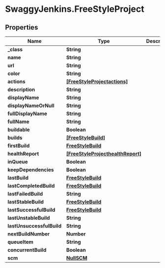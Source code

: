 # SwaggyJenkins.FreeStyleProject

## Properties
Name | Type | Description | Notes
------------ | ------------- | ------------- | -------------
**_class** | **String** |  | [optional] 
**name** | **String** |  | [optional] 
**url** | **String** |  | [optional] 
**color** | **String** |  | [optional] 
**actions** | [**[FreeStyleProjectactions]**](FreeStyleProjectactions.md) |  | [optional] 
**description** | **String** |  | [optional] 
**displayName** | **String** |  | [optional] 
**displayNameOrNull** | **String** |  | [optional] 
**fullDisplayName** | **String** |  | [optional] 
**fullName** | **String** |  | [optional] 
**buildable** | **Boolean** |  | [optional] 
**builds** | [**[FreeStyleBuild]**](FreeStyleBuild.md) |  | [optional] 
**firstBuild** | [**FreeStyleBuild**](FreeStyleBuild.md) |  | [optional] 
**healthReport** | [**[FreeStyleProjecthealthReport]**](FreeStyleProjecthealthReport.md) |  | [optional] 
**inQueue** | **Boolean** |  | [optional] 
**keepDependencies** | **Boolean** |  | [optional] 
**lastBuild** | [**FreeStyleBuild**](FreeStyleBuild.md) |  | [optional] 
**lastCompletedBuild** | [**FreeStyleBuild**](FreeStyleBuild.md) |  | [optional] 
**lastFailedBuild** | **String** |  | [optional] 
**lastStableBuild** | [**FreeStyleBuild**](FreeStyleBuild.md) |  | [optional] 
**lastSuccessfulBuild** | [**FreeStyleBuild**](FreeStyleBuild.md) |  | [optional] 
**lastUnstableBuild** | **String** |  | [optional] 
**lastUnsuccessfulBuild** | **String** |  | [optional] 
**nextBuildNumber** | **Number** |  | [optional] 
**queueItem** | **String** |  | [optional] 
**concurrentBuild** | **Boolean** |  | [optional] 
**scm** | [**NullSCM**](NullSCM.md) |  | [optional] 


